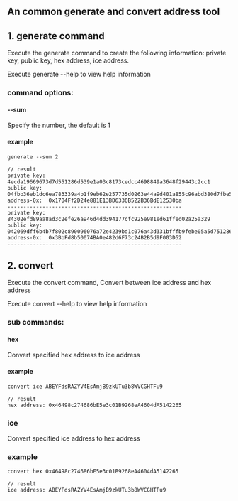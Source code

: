 ## An common generate and convert address tool

## 1. generate command
Execute the generate command to create the following information:
private key, public key, hex address, ice address.

Execute generate --help to view help information

### command options:
#### --sum
Specify the number, the default is 1

#### example
```shell
generate --sum 2

// result
private key: 4ecda19669673d7d551286d539e1a03c8173cedcc4698849a3648f29443c2cc1
public key: 04fbb36eb1dc6ea783339a4b1f9eb62e257735d0263e44a9d401a855c96abd380d7fbe5c35e195076aa5ce849bf98db9ec802d5d1d39d1776ecac000b6388621bc
address-0x:  0x1704Ff2D24e881E13BD6336B522B36BdE12530ba
-------------------------------------------------------
private key: 84302efd89aa8ad3c2efe26a946d4dd394177cfc925e981ed61ffed02a25a329
public key: 042069dff6b4b7f802c890096076a72e4239bd1c076a43d331bfffb9febe05a5d751286f0bd869fd69683c267c3bda878c6d7fe0a171f9f63348071b2d518db878
address-0x:  0x3BbFd8b50074BA0e482d6F73c24B2B5d9F003D52
-------------------------------------------------------
```

## 2. convert
Execute the convert command, Convert between ice address and hex address

Execute convert --help to view help information

###  sub commands:
#### hex 
Convert specified hex address to ice address
#### example
```shell
convert ice ABEYFdsRAZYV4EsAmjB9zkUTu3b8WVCGHTFu9

// result
hex address: 0x46498c274686bE5e3c01B9268eA4604dA5142265 
```

### ice
Convert specified ice address to hex address
### example
```shell
convert hex 0x46498c274686bE5e3c01B9268eA4604dA5142265

// result
ice address: ABEYFdsRAZYV4EsAmjB9zkUTu3b8WVCGHTFu9
```